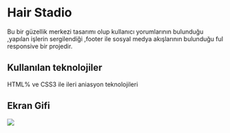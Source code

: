 <h1> Hair Stadio </h1>

Bu bir güzellik merkezi  tasarımı olup kullanıcı yorumlarının bulunduğu ,yapılan işlerin sergilendiği ,footer ile sosyal medya akışlarının bulunduğu ful responsive bir projedir.

<h2>Kullanılan teknolojiler </h2>

HTML% ve CSS3 ile ileri aniasyon teknolojileri 

<h2>Ekran Gifi</h2>

![](hair.stadio)
